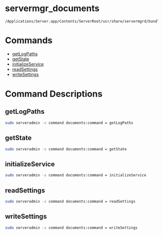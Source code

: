 # servermgr_documents

```console
/Applications/Server.app/Contents/ServerRoot/usr/share/servermgrd/bundles/servermgr_documents.bundle/Contents/MacOS/servermgr_documents
```

# Commands

* [getLogPaths](https://github.com/erikberglund/servermgr_commands/blob/master/servermgr_documents.md#getlogpaths)
* [getState](https://github.com/erikberglund/servermgr_commands/blob/master/servermgr_documents.md#getstate)
* [initializeService](https://github.com/erikberglund/servermgr_commands/blob/master/servermgr_documents.md#initializeservice)
* [readSettings](https://github.com/erikberglund/servermgr_commands/blob/master/servermgr_documents.md#readsettings)
* [writeSettings](https://github.com/erikberglund/servermgr_commands/blob/master/servermgr_documents.md#writesettings)

# Command Descriptions

## getLogPaths

```bash
sudo serveradmin -x command documents:command = getLogPaths
```

## getState

```bash
sudo serveradmin -x command documents:command = getState
```

## initializeService

```bash
sudo serveradmin -x command documents:command = initializeService
```

## readSettings

```bash
sudo serveradmin -x command documents:command = readSettings
```

## writeSettings

```bash
sudo serveradmin -x command documents:command = writeSettings
```


